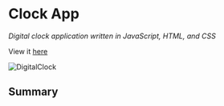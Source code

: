 # Clock App

_Digital clock application written in JavaScript, HTML, and CSS_

View it [here](https://myrepo21.github.io/Clock/)

![DigitalClock](https://user-images.githubusercontent.com/78832519/109068700-392c4b00-76be-11eb-93fe-e0cd2cbcbb1d.PNG)

## Summary
